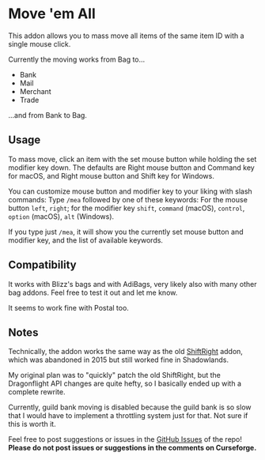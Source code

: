 # Move 'em All

This addon allows you to mass move all items of the same item ID with a single mouse click.

Currently the moving works from Bag to…

- Bank
- Mail
- Merchant
- Trade

…and from Bank to Bag.

## Usage

To mass move, click an item with the set mouse button while holding the set modifier key down. The defaults are Right mouse button and Command key for macOS, and Right mouse button and Shift key for Windows.

You can customize mouse button and modifier key to your liking with slash commands:
Type `/mea` followed by one of these keywords: For the mouse button `left`, `right`; for the modifier key `shift`, `command` (macOS), `control`, `option` (macOS), `alt` (Windows).

If you type just `/mea`, it will show you the currently set mouse button and modifier key, and the list of available keywords.

## Compatibility

It works with Blizz's bags and with AdiBags, very likely also with many other bag addons. Feel free to test it out and let me know.

It seems to work fine with Postal too.

## Notes

Technically, the addon works the same way as the old [ShiftRight](https://www.curseforge.com/wow/addons/shift-right) addon, which was abandoned in 2015 but still worked fine in Shadowlands.

My original plan was to "quickly" patch the old ShiftRight, but the Dragonflight API changes are quite hefty, so I basically ended up with a complete rewrite.

Currently, guild bank moving is disabled because the guild bank is so slow that I would have to implement a throttling system just for that. Not sure if this is worth it.



Feel free to post suggestions or issues in the [GitHub Issues](https://github.com/tflo/MoveEmAll/issues) of the repo!
__Please do not post issues or suggestions in the comments on Curseforge.__
